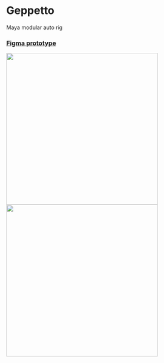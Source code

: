 # Geppetto
Maya modular auto rig

### [Figma prototype](https://www.figma.com/proto/aQdmSH91X0aU9qWYJ3TFeL/Geppetto?node-id=22-21&node-type=frame&t=fIRd5nhhpO0GEVNA-1&scaling=scale-down&content-scaling=fixed&page-id=0%3A1&starting-point-node-id=22%3A21)
<img src="https://github.com/user-attachments/assets/f0b52dae-7a63-4d5e-b21c-9be41c8c21ba" width="400">
<img src="https://github.com/user-attachments/assets/9099aca0-8747-42a4-b9a5-dd67f7cb744d" width="400">
